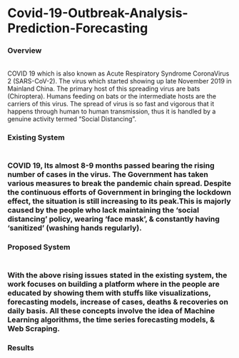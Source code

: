# Covid-19-Outbreak-Analysis-Prediction-Forecasting

<h3><b> Overview </b></h3><br>
COVID 19 which is also known as Acute Respiratory Syndrome CoronaVirus 2 (SARS-CoV-2). The virus which started showing up late November 2019 in Mainland China. The
primary host of this spreading virus are bats (Chiroptera). Humans feeding on bats or the intermediate hosts are the carriers of this virus. The spread of virus is so
fast and vigorous that it happens through human to human transmission, thus it is handled by a genuine activity termed “Social Distancing”.<br>

<h3><b>Existing System</b><h3><br>
COVID 19, Its almost 8-9 months passed bearing the rising number of cases in the virus. The Government has taken various measures to break the pandemic chain spread.
Despite the continuous efforts of Government in bringing the lockdown effect, the situation is still increasing to its peak.This is majorly caused by the people who
lack maintaining the ‘social distancing’ policy, wearing ‘face mask’, & constantly having ‘sanitized’ (washing hands regularly).<br>
  
<h3><b>Proposed System</b><h3><br>
With the above rising issues stated in the existing system, the work focuses on building a platform where in the people are educated by showing them with stuffs like
visualizations, forecasting models, increase of cases, deaths & recoveries on daily basis. All these concepts involve the idea of Machine Learning algorithms, the
time series forecasting models, & Web Scraping.<br>

<h3><b>Results</b></h3><br>

